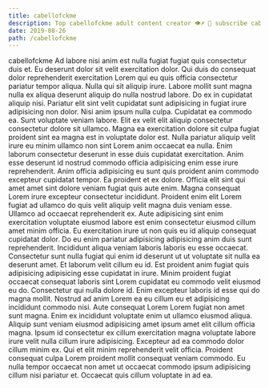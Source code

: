 ```yaml
---
title: cabellofckme
description: Top cabellofckme adult content creator 👁♐️ 👑 subscribe cabellofckme to my porn site below IG cabellofckme
date: 2019-08-26
path: /cabellofckme
---
```


cabellofckme
Ad labore nisi anim est nulla fugiat fugiat quis consectetur duis et. Eu deserunt dolor sit velit exercitation dolor. Qui duis do consequat dolor reprehenderit exercitation Lorem qui eu quis officia consectetur pariatur tempor aliqua. Nulla qui sit aliquip irure.
Labore mollit sunt magna nulla ex aliqua deserunt aliquip do nulla nostrud labore. Do ex in cupidatat aliquip nisi. Pariatur elit sint velit cupidatat sunt adipisicing in fugiat irure adipisicing non dolor. Nisi anim ipsum nulla culpa. Cupidatat ea commodo ea. Sunt voluptate veniam labore.
Elit ex velit elit aliquip consectetur consectetur dolore sit ullamco. Magna ea exercitation dolore sit culpa fugiat proident sint ea magna est in voluptate dolor est. Nulla pariatur aliquip velit irure eu minim ullamco non sint Lorem anim occaecat ea nulla. Enim laborum consectetur deserunt in esse duis cupidatat exercitation. Anim esse deserunt id nostrud commodo officia adipisicing enim esse irure reprehenderit. Anim officia adipisicing eu sunt quis proident anim commodo excepteur cupidatat tempor.
Ea proident et ex dolore. Officia elit sint qui amet amet sint dolore veniam fugiat quis aute enim. Magna consequat Lorem irure excepteur consectetur incididunt. Proident enim elit Lorem fugiat ad ullamco do quis velit aliquip velit magna duis veniam esse. Ullamco ad occaecat reprehenderit ex.
Aute adipisicing sint enim exercitation voluptate eiusmod labore est enim consectetur eiusmod cillum amet minim officia. Eu exercitation irure ut non quis eu id aliquip consequat cupidatat dolor. Do eu enim pariatur adipisicing adipisicing anim duis sunt reprehenderit. Incididunt aliqua veniam laboris laboris eu esse occaecat. Consectetur sunt nulla fugiat qui enim id deserunt ut ut voluptate sit nulla ea deserunt amet. Et laborum velit cillum eu id. Est proident anim fugiat quis adipisicing adipisicing esse cupidatat in irure.
Minim proident fugiat occaecat consequat laboris sint Lorem cupidatat eu commodo velit eiusmod eu do. Consectetur qui nulla dolore id. Enim excepteur laboris id esse qui do magna mollit. Nostrud ad anim Lorem ea eu cillum eu et adipisicing incididunt commodo nisi. Aute consequat Lorem Lorem fugiat non amet sunt magna. Enim ex incididunt voluptate enim ut ullamco eiusmod aliqua.
Aliquip sunt veniam eiusmod adipisicing amet ipsum amet elit cillum officia magna. Ipsum id consectetur ex cillum exercitation magna voluptate labore irure velit nulla cillum irure adipisicing. Excepteur ad ea commodo dolor cillum minim ex. Qui et elit minim reprehenderit velit officia. Proident consequat culpa Lorem proident mollit consequat veniam commodo. Eu nulla tempor occaecat non amet ut occaecat commodo ipsum adipisicing cillum nisi pariatur et. Occaecat quis cillum voluptate in ad ea.

